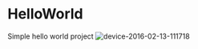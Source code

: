 # HelloWorld
Simple hello world project
![device-2016-02-13-111718](https://cloud.githubusercontent.com/assets/11663988/13028667/829c04a8-d243-11e5-8334-35bb767406a1.png)
